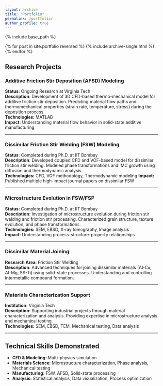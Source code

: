 ```yaml
---
layout: archive
title: "Portfolio"
permalink: /portfolio/
author_profile: true
---
```


{% include base_path %}

{% for post in site.portfolio reversed %}
  {% include archive-single.html %}
{% endfor %}

## Research Projects

### Additive Friction Stir Deposition (AFSD) Modeling
**Status:** Ongoing Research at Virginia Tech  
**Description:** Development of 3D CFD-based thermo-mechanical model for additive friction stir deposition. Predicting material flow paths and thermomechanical properties (strain rate, temperature, stress) during the deposition process.  
**Technologies:**  MATLAB  
**Impact:** Understanding material flow behavior in solid-state additive manufacturing

---

### Dissimilar Friction Stir Welding (FSW) Modeling
**Status:** Completed during Ph.D. at IIT Bombay  
**Description:** Developed coupled CFD and VOF-based model for dissimilar friction stir welding. Modeled phase transformations and IMC growth using diffusion and thermodynamic analysis.  
**Technologies:** CFD, VOF methodology, Thermodynamic modeling 
**Impact:** Published multiple high-impact journal papers on dissimilar FSW

---

### Microstructure Evolution in FSW/FSP
**Status:** Completed during Ph.D. at IIT Bombay  
**Description:** Investigation of microstructure evolution during friction stir welding and friction stir processing. Characterized grain structure, texture evolution, and phase transformations.  
**Technologies:** SEM, EBSD, X-ray tomography, Image analysis  
**Impact:** Understanding process-structure-property relationships

---

### Dissimilar Material Joining
**Research Area:** Friction Stir Welding  
**Description:** Advanced techniques for joining dissimilar materials (Al-Cu, Al-Mg, SS-Ti) using solid-state processes. Understanding and controlling intermetallic compound formation.

---

### Materials Characterization Support
**Institution:** Virginia Tech  
**Description:** Supporting industrial projects through material characterization and analysis. Providing expertise in microstructure analysis and mechanical testing.  
**Technologies:** SEM, EBSD, TEM, Mechanical testing, Data analysis

---

## Technical Skills Demonstrated

- **CFD & Modeling:** Multi-physics simulation
- **Materials Science:** Microstructure characterization, Phase analysis, Mechanical testing
- **Manufacturing:** FSW, AFSD, Solid-state processing
- **Analysis:** Statistical analysis, Data visualization, Process optimization 
